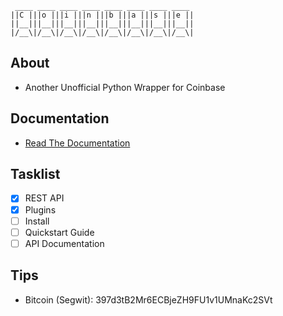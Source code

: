 ```
 ____ ____ ____ ____ ____ ____ ____ ____ 
||C |||o |||i |||n |||b |||a |||s |||e ||
||__|||__|||__|||__|||__|||__|||__|||__||
|/__\|/__\|/__\|/__\|/__\|/__\|/__\|/__\|
```

## About
- Another Unofficial Python Wrapper for Coinbase 

## Documentation
- [Read The Documentation](https://github.com/teleprint-me/coinbase/tree/main/docs)

## Tasklist
- [x] REST API
- [x] Plugins
- [ ] Install
- [ ] Quickstart Guide
- [ ] API Documentation

## Tips
- Bitcoin (Segwit): 397d3tB2Mr6ECBjeZH9FU1v1UMnaKc2SVt
